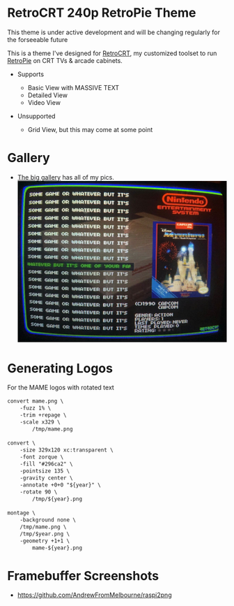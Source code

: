 # RetroCRT 240p RetroPie Theme

This theme is under active development and will be changing regularly for the forseeable future

This is a theme I've designed for [RetroCRT](https://github.com/xovox/RetroCRT), my customized toolset to run [RetroPie](https://retropie.org.uk) on CRT TVs & arcade cabinets.

* Supports
  * Basic View with MASSIVE TEXT
  * Detailed View
  * Video View

* Unsupported
  * Grid View, but this may come at some point

# Gallery

* [The big gallery](https://github.com/xovox/RetroCRT-Media/blob/master/RetroCRT-240p/GALLERY.md) has all of my pics.
![alt text](https://raw.githubusercontent.com/xovox/RetroCRT-Media/master/RetroCRT-240p/NES_Mockup.png)

# Generating Logos

For the MAME logos with rotated text
```
convert mame.png \
	-fuzz 1% \
	-trim +repage \
	-scale x329 \
		/tmp/mame.png

convert \
	-size 329x120 xc:transparent \
	-font zorque \
	-fill "#296ca2" \
	-pointsize 135 \
	-gravity center \
	-annotate +0+0 "${year}" \
	-rotate 90 \
		/tmp/${year}.png

montage \
	-background none \
	/tmp/mame.png \
	/tmp/$year.png \
	-geometry +1+1 \
		mame-${year}.png
```

# Framebuffer Screenshots

* https://github.com/AndrewFromMelbourne/raspi2png
